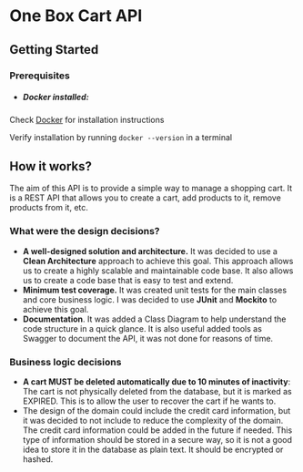 # One Box Cart API

## Getting Started

### Prerequisites

- ##### Docker installed:

Check [Docker](https://docs.docker.com/get-docker/) for installation instructions

Verify installation by running `docker --version` in a terminal

## How it works?

The aim of this API is to provide a simple way to manage a shopping cart. It is a REST API that allows you to create a
cart, add products to it, remove products from it, etc.

### What were the design decisions?

* **A well-designed solution and architecture.** It was decided to use a **Clean Architecture** approach to achieve this
  goal. This approach
  allows us to create a highly scalable and maintainable code base. It also allows us to create a code base that is
  easy to test and extend.
* **Minimum test coverage.** It was created unit tests for the main classes and core business logic. I was decided to
  use **JUnit** and **Mockito** to achieve this goal.
* **Documentation**. It was added a Class Diagram to help understand the code structure in a quick glance. It is also
  useful added tools as Swagger to document the API,
  it was not done for reasons of time.

### Business logic decisions

* **A cart MUST be deleted automatically due to 10 minutes of inactivity**: The cart is not physically deleted from the
  database, but it is marked as EXPIRED. This is to allow the user to recover the cart if he wants to.
* The design of the domain could include the credit card information, but it was decided to not include to reduce the
  complexity of the domain. The credit card information could be added in the future if needed. This type of information
  should be stored in a secure way, so it is not a good idea to store it in the database as plain text. It should be
  encrypted or hashed.
